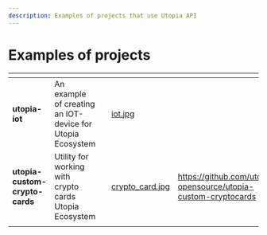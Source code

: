 ```yaml
---
description: Examples of projects that use Utopia API
---
```


# Examples of projects

<table data-view="cards"><thead><tr><th></th><th></th><th></th><th data-hidden data-card-cover data-type="files"></th><th data-hidden data-card-target data-type="content-ref"></th></tr></thead><tbody><tr><td><strong>utopia-iot</strong></td><td>An example of creating an IOT-device for Utopia Ecosystem</td><td></td><td><a href=".gitbook/assets/iot.jpg">iot.jpg</a></td><td></td></tr><tr><td><strong>utopia-custom-crypto-cards</strong></td><td>Utility for working with crypto cards Utopia Ecosystem</td><td></td><td><a href=".gitbook/assets/crypto_card.jpg">crypto_card.jpg</a></td><td><a href="https://github.com/utopia-opensource/utopia-custom-cryptocards">https://github.com/utopia-opensource/utopia-custom-cryptocards</a></td></tr><tr><td></td><td></td><td></td><td></td><td></td></tr></tbody></table>
